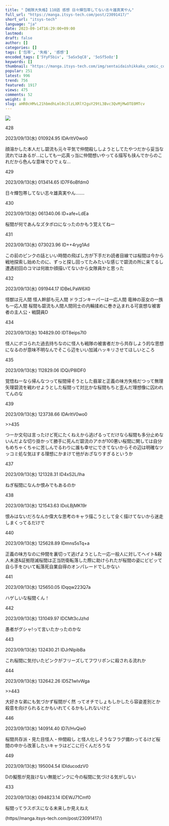 ```yaml
---
title: "【戦隊大失格】110話 感想 日々輝包帯してない志々雄真実やん"
full_url: "https://manga.itsys-tech.com/post/23091417/"
short_url: "itsys-tech"
language: "ja"
date: 2023-09-14T16:29:00+09:00
lastmod: 
draft: false
author: []
categories: []
tags: ['包帯', '失格', '感想']
encoded_tags: ['5YyF5biv', '5aSx5qC8', '5oSf5oOz']
keywords: []
thumbnail: "https://manga.itsys-tech.com/img/sentaidaishikkaku_comic_cover11.jpg"
popular: 251
latest: 996
trend: 756
featured: 1917
views: 475
comments: 52
weight: 8
slug: aHR0cHMvL21hbmdhLml0c3lzLXRlY2guY29tL3Bvc3QvMjMwOTE0MTcv
---
```


![](https://manga.itsys-tech.com/img/sentaidaishikkaku_comic_cover11.jpg)

<div><p class='t_h'>428 <p>2023/09/13(水) 010924.95 IDArItV0wo0</p></p><p class='t_b'>顔溶かした本人だし碧流も元々平気で仲間殺ししようとしてたやつだから妥当な流れではあるが…にしても一応真っ当に仲間想いやってる描写も挟んでからのこれだから色んな意味でひでぇな…</p><p class='t_h'>429 <p>2023/09/13(水) 013414.65 ID7F6oBfdm0</p></p><p class='t_b'>日々輝包帯してない志々雄真実やん.......</p><p class='t_h'>430 <p>2023/09/13(水) 061340.06 ID+afe+LdEa</p></p><p class='t_b'>桜間が何であんなズタボロになったのかもう覚えてねー</p><p class='t_h'>431 <p>2023/09/13(水) 073023.96 ID++4ryg1Ad</p></p><p class='t_b'>この前のピンクの話といい時間の飛ばし方が下手だわ読者目線では桜間は今から戦地探索し始めたのに、ずっと探し回ってたみたいな感じで碧流の所に来てるし遭遇初回のコマは何故か顔描いてないから女隊員かと思った</p><p class='t_h'>432 <p>2023/09/13(水) 091944.17 IDBeLPaW6X0</p></p><p class='t_b'>怪獣は元人間 怪人幹部も元人間 ドラゴンキーパーは一応人間 竜神の巫女の一族も一応人間 桜間も碧流も人間人間同士の内輪揉めに巻き込まれる可哀想な被害者の主人公・戦闘員D</p><p class='t_h'>434 <p>2023/09/13(水) 104829.00 IDT8eips7I0</p></p><p class='t_b'>怪人にボコられた過去持ちなのに怪人も戦隊の被害者だから共存しよう的な思想になるのが意味不明なんでそこら辺をいい加減ハッキリさせてほしいところ</p><p class='t_h'>435 <p>2023/09/13(水) 112829.06 IDQi/P8lDF0</p></p><p class='t_b'>覚悟ねーなら帰んなつって桜間帰そうとした翡翠と正義の味方失格だつって無理矢理碧流を戦わせようとした桜間って対比かな桜間もちと歪んだ理想像に囚われてんのな</p><p class='t_h t_i'>439 <p>2023/09/13(水) 123738.66 IDArItV0wo0</p></p><p class='t_b t_i'><p class='anchor'>>>435</p>つーか文句は言ったけど死にたくねえから逃げるってだけなら桜間も多分止めないんだよな切り掛かって勝手に死んだ碧流のアホが100悪い桜間に関しては自分もめちゃくちゃに苦しんでるわりに誰も幸せにできてないからその辺は明確なツッコミ処な気はする理想にかまけて他がおざなりすぎるというか</p><p class='t_h'>437 <p>2023/09/13(水) 121328.31 ID4xS2L/lha</p></p><p class='t_b'>ねぎ桜間になんか恨みでもあるのか</p><p class='t_h'>438 <p>2023/09/13(水) 121543.63 IDoLBjMK19r</p></p><p class='t_b'>恨みはないだろなんか偉大な思考のキャラ描こうとして全く描けてないから迷走しまくってるだけで</p><p class='t_h'>440 <p>2023/09/13(水) 125628.89 IDmns5sTq+a</p></p><p class='t_b'>正義の味方なのに仲間を裏切って逃げようとした一応一般人に対してヘイト&殺人未遂&証拠隠滅桜間は正当防衛転落した際に助けられたが桜間の姿にビビッて自ら手をひいて転落死自業自得のオンパレードでしかない</p><p class='t_h'>441 <p>2023/09/13(水) 125650.05 IDqqw223Q7a</p></p><p class='t_b'>ハゲしいな桜間くん！</p><p class='t_h'>442 <p>2023/09/13(水) 131049.97 IDCMt3cJzhd</p></p><p class='t_b'>愚者がグシャ!って言いたかったのかな</p><p class='t_h'>443 <p>2023/09/13(水) 132430.21 IDJrNlpibBa</p></p><p class='t_b'>これ桜間に気付いたピンクがフリーズしてフワリポンに殺される流れか</p><p class='t_h t_i'>444 <p>2023/09/13(水) 132642.26 ID5Z1wIvWga</p></p><p class='t_b t_i'><p class='anchor'>>>443</p>大好きな弟にも気づかず桜間がく然 ってオチでしょもしかしたら容姿差別とか殺意を向けられるとかもいれてくるかもしれないけど</p><p class='t_h'>446 <p>2023/09/13(水) 140914.40 ID7i/HvQie0</p></p><p class='t_b'>桜間共存派・見た目怪人・仲間殺し と怪人化しそうなフラグ備わってるけど桜間の中から改革したいキャラはどこに行くんだろうな</p><p class='t_h'>449 <p>2023/09/13(水) 195004.54 IDIducodzV0</p></p><p class='t_b'>Dの擬態が見抜けない無能ピンクに今の桜間に気づける気がしない</p><p class='t_h'>433 <p>2023/09/13(水) 094823.14 IDEWJ71Cmf0</p></p><p class='t_b'>桜間ってラスボスになる未来しか見えねえ</p></div>

(https//manga.itsys-tech.com/post/23091417/)
